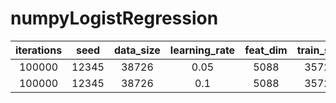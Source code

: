 # numpyLogistRegression

| iterations | seed  | data_size | learning_rate | feat_dim |  train_size  | dev_size  |  auc   |
|:----------:|-------|:---------:|:-------------:|:--------:|:------------:|:---------:|:------:|
|   100000   | 12345 |   38726   |     0.05      |  5088    |    35726     |   3000    | 0.9353 | 
|   100000   | 12345 |   38726   |      0.1      |  5088    |    35726     |   3000    |        | 

